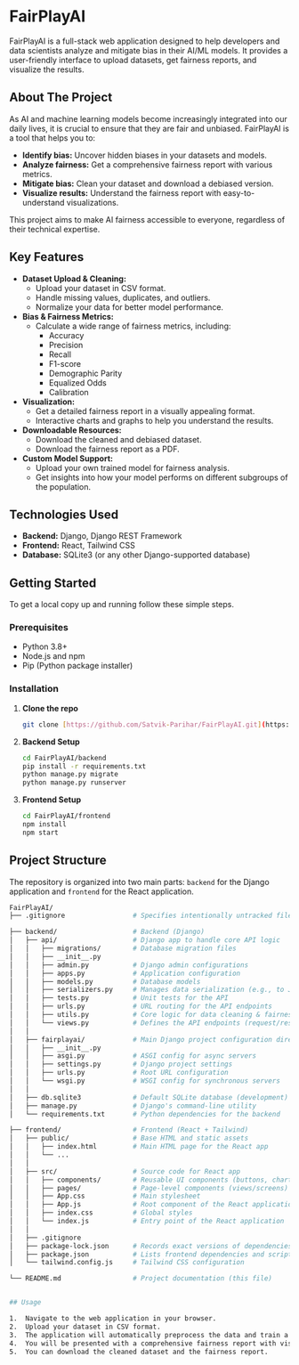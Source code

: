 # FairPlayAI

FairPlayAI is a full-stack web application designed to help developers and data scientists analyze and mitigate bias in their AI/ML models. It provides a user-friendly interface to upload datasets, get fairness reports, and visualize the results.


## About The Project

As AI and machine learning models become increasingly integrated into our daily lives, it is crucial to ensure that they are fair and unbiased. FairPlayAI is a tool that helps you to:

* **Identify bias:** Uncover hidden biases in your datasets and models.
* **Analyze fairness:** Get a comprehensive fairness report with various metrics.
* **Mitigate bias:** Clean your dataset and download a debiased version.
* **Visualize results:** Understand the fairness report with easy-to-understand visualizations.

This project aims to make AI fairness accessible to everyone, regardless of their technical expertise.

## Key Features

* **Dataset Upload & Cleaning:**
    * Upload your dataset in CSV format.
    * Handle missing values, duplicates, and outliers.
    * Normalize your data for better model performance.
* **Bias & Fairness Metrics:**
    * Calculate a wide range of fairness metrics, including:
        * Accuracy
        * Precision
        * Recall
        * F1-score
        * Demographic Parity
        * Equalized Odds
        * Calibration
* **Visualization:**
    * Get a detailed fairness report in a visually appealing format.
    * Interactive charts and graphs to help you understand the results.
* **Downloadable Resources:**
    * Download the cleaned and debiased dataset.
    * Download the fairness report as a PDF.
* **Custom Model Support:**
    * Upload your own trained model for fairness analysis.
    * Get insights into how your model performs on different subgroups of the population.

## Technologies Used

* **Backend:** Django, Django REST Framework
* **Frontend:** React, Tailwind CSS
* **Database:** SQLite3 (or any other Django-supported database)

## Getting Started

To get a local copy up and running follow these simple steps.

### Prerequisites

* Python 3.8+
* Node.js and npm
* Pip (Python package installer)

### Installation

1.  **Clone the repo**
    ```sh
    git clone [https://github.com/Satvik-Parihar/FairPlayAI.git](https://github.com/Satvik-Parihar/FairPlayAI.git)
    ```
2.  **Backend Setup**
    ```sh
    cd FairPlayAI/backend
    pip install -r requirements.txt
    python manage.py migrate
    python manage.py runserver
    ```
3.  **Frontend Setup**
    ```sh
    cd FairPlayAI/frontend
    npm install
    npm start
    ```

## Project Structure

The repository is organized into two main parts: `backend` for the Django application and `frontend` for the React application.


```bash
FairPlayAI/
├── .gitignore                 # Specifies intentionally untracked files to ignore

├── backend/                   # Backend (Django)
│   ├── api/                   # Django app to handle core API logic
│   │   ├── migrations/        # Database migration files
│   │   ├── __init__.py
│   │   ├── admin.py           # Django admin configurations
│   │   ├── apps.py            # Application configuration
│   │   ├── models.py          # Database models
│   │   ├── serializers.py     # Manages data serialization (e.g., to JSON)
│   │   ├── tests.py           # Unit tests for the API
│   │   ├── urls.py            # URL routing for the API endpoints
│   │   ├── utils.py           # Core logic for data cleaning & fairness analysis
│   │   └── views.py           # Defines the API endpoints (request/response logic)
│   │
│   ├── fairplayai/            # Main Django project configuration directory
│   │   ├── __init__.py
│   │   ├── asgi.py            # ASGI config for async servers
│   │   ├── settings.py        # Django project settings
│   │   ├── urls.py            # Root URL configuration
│   │   └── wsgi.py            # WSGI config for synchronous servers
│   │
│   ├── db.sqlite3             # Default SQLite database (development)
│   ├── manage.py              # Django's command-line utility
│   └── requirements.txt       # Python dependencies for the backend

├── frontend/                  # Frontend (React + Tailwind)
│   ├── public/                # Base HTML and static assets
│   │   ├── index.html         # Main HTML page for the React app
│   │   └── ...
│   │
│   ├── src/                   # Source code for React app
│   │   ├── components/        # Reusable UI components (buttons, charts, forms)
│   │   ├── pages/             # Page-level components (views/screens)
│   │   ├── App.css            # Main stylesheet
│   │   ├── App.js             # Root component of the React application
│   │   ├── index.css          # Global styles
│   │   └── index.js           # Entry point of the React application
│   │
│   ├── .gitignore
│   ├── package-lock.json      # Records exact versions of dependencies
│   ├── package.json           # Lists frontend dependencies and scripts
│   └── tailwind.config.js     # Tailwind CSS configuration

└── README.md                  # Project documentation (this file)


## Usage

1.  Navigate to the web application in your browser.
2.  Upload your dataset in CSV format.
3.  The application will automatically preprocess the data and train a baseline model.
4.  You will be presented with a comprehensive fairness report with visualizations.
5.  You can download the cleaned dataset and the fairness report.
